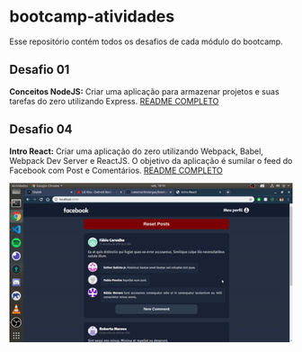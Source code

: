 # bootcamp-atividades

Esse repositório contém todos os desafios de cada módulo do bootcamp.

## Desafio 01
**Conceitos NodeJS:** Criar uma aplicação para armazenar projetos e suas tarefas do zero utilizando Express. [README COMPLETO](https://github.com/Rocketseat/bootcamp-gostack-desafio-01/blob/master/README.md#desafio-01-conceitos-do-nodejs)

## Desafio 04
**Intro React:** Criar uma aplicação do zero utilizando Webpack, Babel, Webpack Dev Server e ReactJS. O objetivo da aplicação é sumilar o feed do Facebook com Post e Comentários.
[README COMPLETO](https://github.com/Rocketseat/bootcamp-gostack-desafio-04/blob/master/README.md#desafio-04-introdu%C3%A7%C3%A3o-ao-react)

![](desafio-04-giphy.gif)

